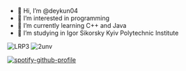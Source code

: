 - 👋 Hi, I’m @deykun04
- 👀 I’m interested in programming
- 🌱 I’m currently learning С++ and Java
- 💞️ I’m studying in Igor Sikorsky Kyiv Polytechnic Institute
<!---
deykun04/deykun04 is a ✨ special ✨ repository because its `README.md` (this file) appears on your GitHub profile.
You can click the Preview link to take a look at your changes.
--->
![LRP3](https://user-images.githubusercontent.com/100220425/187074915-8f8d71f2-a165-4061-bba2-58cf5e8f233f.gif)
![2unv](https://user-images.githubusercontent.com/100220425/187075011-161296db-8bbb-4548-9abd-285c05e91202.gif)





[![spotify-github-profile](https://spotify-github-profile.vercel.app/api/view?uid=lebownb55keinzau18o4fphc2&cover_image=true&theme=natemoo-re&bar_color=53b14f&bar_color_cover=false)](https://github.com/kittinan/spotify-github-profile)

